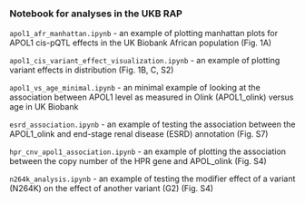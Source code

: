 ### Notebook for analyses in the UKB RAP

`apol1_afr_manhattan.ipynb` - an example of plotting manhattan plots for APOL1 cis-pQTL effects in the UK Biobank African population (Fig. 1A)

`apol1_cis_variant_effect_visualization.ipynb` - an example of plotting variant effects in distribution (Fig. 1B, C, S2)

`apol1_vs_age_minimal.ipynb` - an minimal example of looking at the association between APOL1 level as measured in Olink (APOL1_olink) versus age in UK Biobank

`esrd_association.ipynb` - an example of testing the association between the APOL1_olink and end-stage renal disease (ESRD) annotation (Fig. S7)

`hpr_cnv_apol1_association.ipynb` - an example of plotting the association between the copy number of the HPR gene and APOL_olink (Fig. S4)

`n264k_analysis.ipynb` - an example of testing the modifier effect of a variant (N264K) on the effect of another variant (G2) (Fig. S4)
